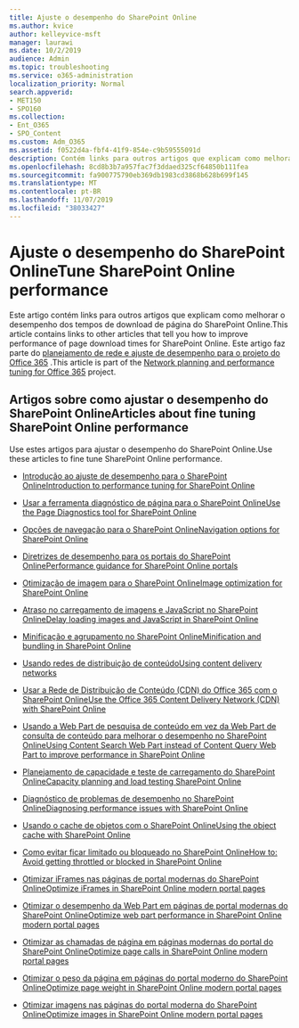 ```yaml
---
title: Ajuste o desempenho do SharePoint Online
ms.author: kvice
author: kelleyvice-msft
manager: laurawi
ms.date: 10/2/2019
audience: Admin
ms.topic: troubleshooting
ms.service: o365-administration
localization_priority: Normal
search.appverid:
- MET150
- SPO160
ms.collection:
- Ent_O365
- SPO_Content
ms.custom: Adm_O365
ms.assetid: f0522d4a-fbf4-41f9-854e-c9b59555091d
description: Contém links para outros artigos que explicam como melhorar o desempenho de tempos de download de página do SharePoint Online.
ms.openlocfilehash: 8cd8b3b7a957fac7f3ddaed325cf64850b111fea
ms.sourcegitcommit: fa900775790eb369db1983cd3868b628b699f145
ms.translationtype: MT
ms.contentlocale: pt-BR
ms.lasthandoff: 11/07/2019
ms.locfileid: "38033427"
---
```

# <a name="tune-sharepoint-online-performance"></a><span data-ttu-id="fcb0a-103">Ajuste o desempenho do SharePoint Online</span><span class="sxs-lookup"><span data-stu-id="fcb0a-103">Tune SharePoint Online performance</span></span>

<span data-ttu-id="fcb0a-104">Este artigo contém links para outros artigos que explicam como melhorar o desempenho dos tempos de download de página do SharePoint Online.</span><span class="sxs-lookup"><span data-stu-id="fcb0a-104">This article contains links to other articles that tell you how to improve performance of page download times for SharePoint Online.</span></span> <span data-ttu-id="fcb0a-105">Este artigo faz parte do [planejamento de rede e ajuste de desempenho para o projeto do Office 365](https://aka.ms/tune) .</span><span class="sxs-lookup"><span data-stu-id="fcb0a-105">This article is part of the [Network planning and performance tuning for Office 365](https://aka.ms/tune) project.</span></span>

## <a name="articles-about-fine-tuning-sharepoint-online-performance"></a><span data-ttu-id="fcb0a-106">Artigos sobre como ajustar o desempenho do SharePoint Online</span><span class="sxs-lookup"><span data-stu-id="fcb0a-106">Articles about fine tuning SharePoint Online performance</span></span>

<span data-ttu-id="fcb0a-107">Use estes artigos para ajustar o desempenho do SharePoint Online.</span><span class="sxs-lookup"><span data-stu-id="fcb0a-107">Use these articles to fine tune SharePoint Online performance.</span></span>
  
- [<span data-ttu-id="fcb0a-108">Introdução ao ajuste de desempenho para o SharePoint Online</span><span class="sxs-lookup"><span data-stu-id="fcb0a-108">Introduction to performance tuning for SharePoint Online</span></span>](introduction-to-performance-tuning-for-sharepoint-online.md)

- [<span data-ttu-id="fcb0a-109">Usar a ferramenta diagnóstico de página para o SharePoint Online</span><span class="sxs-lookup"><span data-stu-id="fcb0a-109">Use the Page Diagnostics tool for SharePoint Online</span></span>](page-diagnostics-for-spo.md)

- [<span data-ttu-id="fcb0a-110">Opções de navegação para o SharePoint Online</span><span class="sxs-lookup"><span data-stu-id="fcb0a-110">Navigation options for SharePoint Online</span></span>](navigation-options-for-sharepoint-online.md)

- [<span data-ttu-id="fcb0a-111">Diretrizes de desempenho para os portais do SharePoint Online</span><span class="sxs-lookup"><span data-stu-id="fcb0a-111">Performance guidance for SharePoint Online portals</span></span>](https://docs.microsoft.com/sharepoint/dev/solution-guidance/portal-performance)

- [<span data-ttu-id="fcb0a-112">Otimização de imagem para o SharePoint Online</span><span class="sxs-lookup"><span data-stu-id="fcb0a-112">Image optimization for SharePoint Online</span></span>](image-optimization-for-sharepoint-online.md)

- [<span data-ttu-id="fcb0a-113">Atraso no carregamento de imagens e JavaScript no SharePoint Online</span><span class="sxs-lookup"><span data-stu-id="fcb0a-113">Delay loading images and JavaScript in SharePoint Online</span></span>](delay-loading-images-and-javascript-in-sharepoint-online.md)

- [<span data-ttu-id="fcb0a-114">Minificação e agrupamento no SharePoint Online</span><span class="sxs-lookup"><span data-stu-id="fcb0a-114">Minification and bundling in SharePoint Online</span></span>](minification-and-bundling-in-sharepoint-online.md)

- [<span data-ttu-id="fcb0a-115">Usando redes de distribuição de conteúdo</span><span class="sxs-lookup"><span data-stu-id="fcb0a-115">Using content delivery networks</span></span>](using-content-delivery-networks-with-sharepoint-online.md)

- [<span data-ttu-id="fcb0a-116">Usar a Rede de Distribuição de Conteúdo (CDN) do Office 365 com o SharePoint Online</span><span class="sxs-lookup"><span data-stu-id="fcb0a-116">Use the Office 365 Content Delivery Network (CDN) with SharePoint Online</span></span>](use-office-365-cdn-with-spo.md)

- [<span data-ttu-id="fcb0a-117">Usando a Web Part de pesquisa de conteúdo em vez da Web Part de consulta de conteúdo para melhorar o desempenho no SharePoint Online</span><span class="sxs-lookup"><span data-stu-id="fcb0a-117">Using Content Search Web Part instead of Content Query Web Part to improve performance in SharePoint Online</span></span>](using-content-search-web-part-instead-of-content-query-web-part-to-improve-perfo.md)

- [<span data-ttu-id="fcb0a-118">Planejamento de capacidade e teste de carregamento do SharePoint Online</span><span class="sxs-lookup"><span data-stu-id="fcb0a-118">Capacity planning and load testing SharePoint Online</span></span>](capacity-planning-and-load-testing-sharepoint-online.md)

- [<span data-ttu-id="fcb0a-119">Diagnóstico de problemas de desempenho no SharePoint Online</span><span class="sxs-lookup"><span data-stu-id="fcb0a-119">Diagnosing performance issues with SharePoint Online</span></span>](diagnosing-performance-issues-with-sharepoint-online.md)

- [<span data-ttu-id="fcb0a-120">Usando o cache de objetos com o SharePoint Online</span><span class="sxs-lookup"><span data-stu-id="fcb0a-120">Using the object cache with SharePoint Online</span></span>](using-the-object-cache-with-sharepoint-online.md)

- [<span data-ttu-id="fcb0a-121">Como evitar ficar limitado ou bloqueado no SharePoint Online</span><span class="sxs-lookup"><span data-stu-id="fcb0a-121">How to: Avoid getting throttled or blocked in SharePoint Online</span></span>](https://msdn.microsoft.com/library/office/dn889829.aspx)

- [<span data-ttu-id="fcb0a-122">Otimizar iFrames nas páginas de portal modernas do SharePoint Online</span><span class="sxs-lookup"><span data-stu-id="fcb0a-122">Optimize iFrames in SharePoint Online modern portal pages</span></span>](modern-iframe-optimization.md)

- [<span data-ttu-id="fcb0a-123">Otimizar o desempenho da Web Part em páginas de portal modernas do SharePoint Online</span><span class="sxs-lookup"><span data-stu-id="fcb0a-123">Optimize web part performance in SharePoint Online modern portal pages</span></span>](modern-web-part-optimization.md)

- [<span data-ttu-id="fcb0a-124">Otimizar as chamadas de página em páginas modernas do portal do SharePoint Online</span><span class="sxs-lookup"><span data-stu-id="fcb0a-124">Optimize page calls in SharePoint Online modern portal pages</span></span>](modern-page-call-optimization.md)

- [<span data-ttu-id="fcb0a-125">Otimizar o peso da página em páginas do portal moderno do SharePoint Online</span><span class="sxs-lookup"><span data-stu-id="fcb0a-125">Optimize page weight in SharePoint Online modern portal pages</span></span>](modern-page-weight-optimization.md)

- [<span data-ttu-id="fcb0a-126">Otimizar imagens nas páginas do portal moderna do SharePoint Online</span><span class="sxs-lookup"><span data-stu-id="fcb0a-126">Optimize images in SharePoint Online modern portal pages</span></span>](modern-image-optimization.md)
